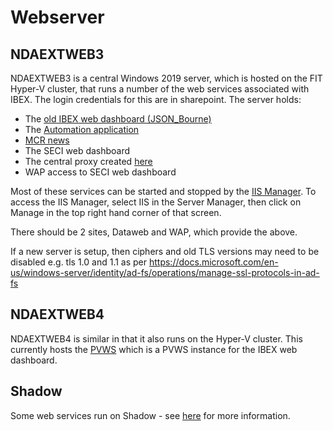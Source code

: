 # Webserver

## NDAEXTWEB3

NDAEXTWEB3 is a central Windows 2019 server, which is hosted on the FIT Hyper-V cluster, that runs a number of the web services associated with IBEX. The login credentials for this are in sharepoint. The server holds:

* The [old IBEX web dashboard (JSON_Bourne)](/webdashboard/Web-Dashboard)
* The [Automation application](/processes/git_and_github/Automation-Application)
* [MCR news](https://www.isis.stfc.ac.uk/Pages/MCR-News.aspx)
* The SECI web dashboard
* The central proxy created [here](https://github.com/ISISComputingGroup/IBEX/issues/5112)
* WAP access to SECI web dashboard


Most of these services can be started and stopped by the [IIS Manager](https://www.iis.net/). To access the IIS Manager, select IIS in the Server Manager, then click on Manage in the top right hand corner of that screen. 

There should be 2 sites, Dataweb and WAP, which provide the above.

If a new server is setup, then ciphers and old TLS versions may need to be disabled e.g. tls 1.0 and 1.1 as per https://docs.microsoft.com/en-us/windows-server/identity/ad-fs/operations/manage-ssl-protocols-in-ad-fs


## NDAEXTWEB4

NDAEXTWEB4 is similar in that it also runs on the Hyper-V cluster. This currently hosts the [PVWS](/webdashboard/PVWS) which is a PVWS instance for the IBEX web dashboard. 

## Shadow
    
Some web services run on Shadow - see [here](/systems/Shadow) for more information. 

